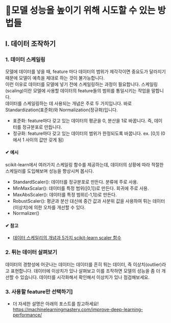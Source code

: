 # 🌟모델 성능을 높이기 위해 시도할 수 있는 방법들

## Ⅰ. 데이터 조작하기
### 1. 데이터 스케일링
모델에 데이터를 넣을 때, feature 마다 데이터의 범위가 제각각이면 중요도가 달라지기 때문에 모델이 예측을 제대로 하는 것이 불가능합니다.   
이런 이유로 데이터를 모델에 넣기 전에 스케일링하는 과정이 필요합니다. 스케일링(scaling)이란 모델에 사용할 데이터의 feature들의 범위를 통일시키는 작업을 말합니다.   
데이터를 스케일링하는 데 사용되는 개념은 주로 두 가지입니다. 바로 Standardization(표준화)와 Normalization(정규화)입니다.
- 표준화: feature마다 갖고 있는 데이터의 평균을 0, 분산을 1로 바꿉니다. 즉, 데이터를 정규분포로 만듭니다.
- 정규화: feature마다 갖고 있는 데이터의 범위가 한정되도록 바꿉니다. ex. [0,1] (0에서 1 사이의 값만 갖게 됨)


#### ✔ 예시
scikit-learn에서 여러가지 스케일링 함수를 제공하는데, 데이터의 상황에 따라 적절한 스케일러를 도입해보며 성능을 향상시켜 봅시다.
- StandardScaler(): 데이터를 정규분포로 만든다. 분류에 주로 사용.
- MinMaxScalar(): 데이터를 특정 범위([0,1])로 만든다. 회귀에 주로 사용.
- MaxAbsScaler(): 데이터를 특정 범위([-1,1])로 만든다. 
- RobustScaler(): 평균과 분산 대신에 중간 값과 사분위 값을 사용하여 튀는 데이터(이상치)에 의한 오차를 개선할 수 있다.
- Normalizer()


#### ✔ 참고
- [데이터 스케일리의 개념과 5가지 scikit-learn scaler 함수](https://wooono.tistory.com/96)

### 2. 튀는 데이터 살펴보기
데이터의 경향성에 어긋나는 데이터는 데이터를 흔히 튀는 데이터, 즉 이상치(outlier)라고 표현합니다. 데이터에 이상치가 있나 살펴보고 이를 조작하면 모델의 성능을 좀 더 개선할 수 있습니다. 데이터를 시각화해서 확인해서 이상치가 있나 점검해보세요.

### 3. 사용할 feature만 선택하기]







- 더 자세한 설명은 아래의 포스트를 참고하세요!
https://machinelearningmastery.com/improve-deep-learning-performance/
